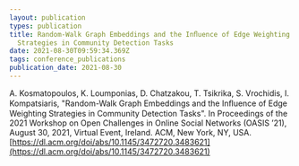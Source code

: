 ```yaml
---
layout: publication
types: publication
title: Random-Walk Graph Embeddings and the Inﬂuence of Edge Weighting
  Strategies in Community Detection Tasks
date: 2021-08-30T09:59:34.369Z
tags: conference_publications
publication_date: 2021-08-30
---
```

A. Kosmatopoulos, K. Loumponias, D. Chatzakou, T. Tsikrika, S. Vrochidis, I. Kompatsiaris, "Random-Walk Graph Embeddings and the Inﬂuence of Edge Weighting Strategies in Community Detection Tasks". In Proceedings of the 2021 Workshop on Open Challenges in Online Social Networks (OASIS ’21), August 30, 2021, Virtual Event, Ireland. ACM, New York, NY, USA. [https://dl.acm.org/doi/abs/10.1145/3472720.3483621](https://dl.acm.org/doi/abs/10.1145/3472720.3483621)